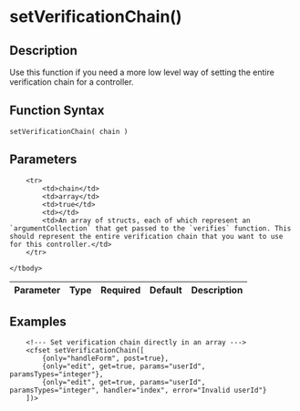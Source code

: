 # setVerificationChain()

## Description
Use this function if you need a more low level way of setting the entire verification chain for a controller.

## Function Syntax
	setVerificationChain( chain )


## Parameters
<table>
	<thead>
		<tr>
			<th>Parameter</th>
			<th>Type</th>
			<th>Required</th>
			<th>Default</th>
			<th>Description</th>
		</tr>
	</thead>
	<tbody>
		
		<tr>
			<td>chain</td>
			<td>array</td>
			<td>true</td>
			<td></td>
			<td>An array of structs, each of which represent an `argumentCollection` that get passed to the `verifies` function. This should represent the entire verification chain that you want to use for this controller.</td>
		</tr>
		
	</tbody>
</table>


## Examples
	
		<!--- Set verification chain directly in an array --->
		<cfset setVerificationChain([
			{only="handleForm", post=true},
			{only="edit", get=true, params="userId", paramsTypes="integer"},
			{only="edit", get=true, params="userId", paramsTypes="integer", handler="index", error="Invalid userId"}
		])>
